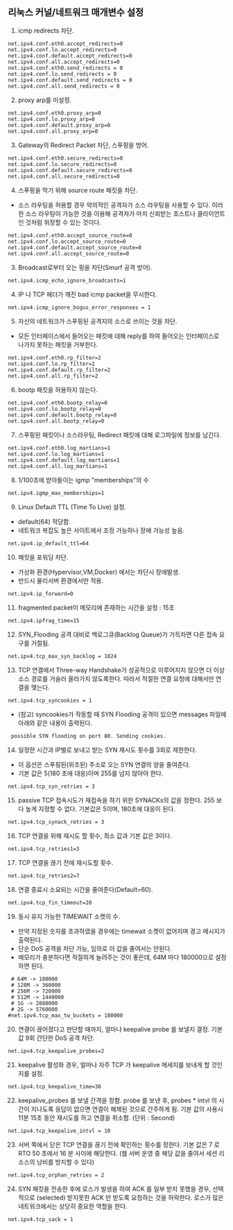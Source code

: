 ## 리눅스 커널/네트워크 매개변수 설정

1. icmp redirects 차단.
~~~
net.ipv4.conf.eth0.accept_redirects=0
net.ipv4.conf.lo.accept_redirects=0
net.ipv4.conf.default.accept_redirects=0
net.ipv4.conf.all.accept_redirects=0
net.ipv4.conf.eth0.send_redirects = 0
net.ipv4.conf.lo.send_redirects = 0
net.ipv4.conf.default.send_redirects = 0
net.ipv4.conf.all.send_redirects = 0
~~~

2. proxy arp를 미설정.
~~~
net.ipv4.conf.eth0.proxy_arp=0
net.ipv4.conf.lo.proxy_arp=0
net.ipv4.conf.default.proxy_arp=0
net.ipv4.conf.all.proxy_arp=0
~~~

3. Gateway의 Redirect Packet 차단, 스푸핑을 방어.
~~~
net.ipv4.conf.eth0.secure_redirects=0
net.ipv4.conf.lo.secure_redirects=0
net.ipv4.conf.default.secure_redirects=0
net.ipv4.conf.all.secure_redirects=0
~~~

4. 스푸핑을 막기 위해 source route 패킷을 차단.
- 소스 라우팅을 허용할 경우 악의적인 공격자가 소스 라우팅을 사용할 수 있다. 이러한 소스 라우팅이 가능한 것을 이용해 공격자가 마치 신뢰받는 호스트나 클라이언트인 것처럼 위장할 수 있는 것이다.
~~~
net.ipv4.conf.eth0.accept_source_route=0
net.ipv4.conf.lo.accept_source_route=0
net.ipv4.conf.default.accept_source_route=0
net.ipv4.conf.all.accept_source_route=0
~~~

3. Broadcast로부터 오는 핑을 차단(Smurf 공격 방어).
~~~
net.ipv4.icmp_echo_ignore_broadcasts=1
~~~

4. IP 나 TCP 헤더가 깨진 bad icmp packet을 무시한다.
~~~
net.ipv4.icmp_ignore_bogus_error_responses = 1
~~~

5. 자신의 네트워크가 스푸핑된 공격지의 소스로 쓰이는 것을 차단.
- 모든 인터페이스에서 들어오는 패킷에 대해 reply를 하여 들어오는 인터페이스로 나가지 못하는 패킷을 거부한다.
~~~
net.ipv4.conf.eth0.rp_filter=2
net.ipv4.conf.lo.rp_filter=2
net.ipv4.conf.default.rp_filter=2
net.ipv4.conf.all.rp_filter=2
~~~

6. bootp 패킷을 허용하지 않는다.
~~~
net.ipv4.conf.eth0.bootp_relay=0
net.ipv4.conf.lo.bootp_relay=0
net.ipv4.conf.default.bootp_relay=0
net.ipv4.conf.all.bootp_relay=0
~~~

7. 스푸핑된 패킷이나 소스라우팅, Redirect 패킷에 대해 로그파일에 정보를 남긴다.
~~~
net.ipv4.conf.eth0.log_martians=1
net.ipv4.conf.lo.log_martians=1
net.ipv4.conf.default.log_martians=1
net.ipv4.conf.all.log_martians=1
~~~

8. 1/100초에 받아들이는 igmp "memberships"의 수
~~~
net.ipv4.igmp_max_memberships=1
~~~

9. Linux Default TTL (Time To Live) 설정.
- default(64) 적당함.
- 네트워크 복잡도 높은 사이트에서 조정 가능하나 장애 가능성 높음.
~~~
net.ipv4.ip_default_ttl=64
~~~

10. 패킷을 포워딩 차단.
- 가상화 환경(Hypervisor,VM,Docker) 에서는 차단시 장애발생.
- 반드시 물리서버 환경에서만 적용.
~~~
net.ipv4.ip_forward=0
~~~

11. fragmented packet이 메모리에 존재하는 시간을 설정 : 15초
~~~
net.ipv4.ipfrag_time=15
~~~

12. SYN_Flooding 공격 대비로 백로그큐(Backlog Queue)가 가득차면 다른 접속 요구를 거절됨.
~~~
net.ipv4.tcp_max_syn_backlog = 1024
~~~

13. TCP 연결에서 Three-way Handshake가 성공적으로 이루어지지 않으면 더 이상 소스 경로를 거슬러 올라가지 않도록한다. 따라서 적절한 연결 요청에 대해서만 연결을 맺는다.
~~~
net.ipv4.tcp_syncookies = 1
~~~
- (참고) syncookies가 작동할 때 SYN Flooding 공격이 있으면 messages 파일에 아래와 같은 내용이 출력된다.
~~~
 possible SYN flooding on port 80. Sending cookies.
~~~

14. 일정한 시간과 IP별로 보내고 받는 SYN 재시도 횟수를 3회로 제한한다.
- 이 옵션은 스푸핑된(위조된) 주소로 오는 SYN 연결의 양을 줄여준다.
- 기본 값은 5(180 초에 대응)이며 255를 넘지 않아야 한다.
~~~
net.ipv4.tcp_syn_retries = 3
~~~

15. passive TCP 접속시도가 재접속을 하기 위한 SYNACKs의 값을 정한다. 255 보다 높게 지정할 수 없다. 기본값은 5이며, 180초에 대응이 된다.
~~~
net.ipv4.tcp_synack_retries = 3
~~~

16. TCP 연결을 위해 재시도 할 횟수, 최소 값과 기본 값은 3이다.
~~~
net.ipv4.tcp_retries1=3
~~~

17. TCP 연결을 끊기 전에 재시도할 횟수.
~~~
net.ipv4.tcp_retries2=7
~~~

18. 연결 종료시 소요되는 시간을 줄여준다(Default=60).
~~~
net.ipv4.tcp_fin_timeout=20
~~~

19. 동시 유지 가능한 TIMEWAIT 소켓의 수.
- 만약 지정된 숫자를 초과하였을 경우에는 timewait 소켓이 없어지며 경고 메시지가 출력된다.
- 단순 DoS 공격을 차단 가능, 임의로 이 값을 줄여서는 안된다.
- 메모리가 충분하다면 적절하게 늘려주는 것이 좋은데, 64M 마다 180000으로 설정하면 된다.

~~~
 # 64M -> 180000
 # 128M -> 360000
 # 256M -> 720000
 # 512M -> 1440000
 # 1G -> 2880000
 # 2G -> 5760000
#net.ipv4.tcp_max_tw_buckets = 180000
~~~

20. 연결이 끊어졌다고 판단할 때까지, 얼마나 keepalive probe 를 보낼지 결정. 기본값 9회 간단한 DoS 공격 차단.
~~~
net.ipv4.tcp_keepalive_probes=2
~~~

21. keepalive 활성화 경우, 얼마나 자주 TCP 가 keepalive 메세지를 보내게 할 것인지를 설정.
~~~
net.ipv4.tcp_keepalive_time=30
~~~

22. keepalive_probes 를 보낼 간격을 정함. probe 를 보낸 후, probes * intvl 의 시간이 지나도록 응답이 없으면 연결이 해제된 것으로 간주하게 됨. 기본 값의 사용시 11분 15초 동안 재시도를 하고 연결을 취소함. (단위 : Second)
~~~
net.ipv4.tcp_keepalive_intvl = 10
~~~

23. 서버 쪽에서 닫은 TCP 연결을 끊기 전에 확인하는 횟수를 정한다. 기본 값은 7 로 RTO 50 초에서 16 분 사이에 해당한다. (웹 서버 운영 중 해당 값을 줄여서 세션 리소스의 낭비를 방지할 수 있다)
~~~
net.ipv4.tcp_orphan_retries = 2
~~~

24. SYN 패킷을 전송한 후에 로스가 발생을 하여 ACK 를 일부 받지 못했을 경우, 선택적으로 (selected) 받지못한 ACK 만 받도록 요청하는 것을 허락한다. 로스가 많은 네트워크에서는 상당히 중요한 역할을 한다.
~~~
net.ipv4.tcp_sack = 1
~~~
 
 
 
 
